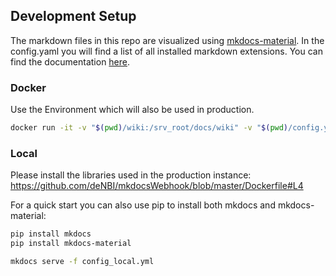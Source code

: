 ## Development Setup

The markdown files in this repo are visualized using [mkdocs-material](https://squidfunk.github.io/mkdocs-material/specimen/).
In the config.yaml you will find a list of all installed markdown extensions. You can find the documentation 
[here](https://squidfunk.github.io/mkdocs-material/extensions/admonition/).


### Docker

Use the Environment which will also be used in production.

~~~BASH
docker run -it -v "$(pwd)/wiki:/srv_root/docs/wiki" -v "$(pwd)/config.yml:/config.yml" -p "8000:8000"  --entrypoint="mkdocs" denbicloud/mkdocswebhook:2.3.2 serve -f /config.yml --dev-addr 0.0.0.0:8000
~~~


### Local

Please install the libraries used in the production instance:
https://github.com/deNBI/mkdocsWebhook/blob/master/Dockerfile#L4

For a quick start you can also use pip to install both mkdocs and mkdocs-material:

~~~BASH
pip install mkdocs
pip install mkdocs-material
~~~

~~~BASH
mkdocs serve -f config_local.yml
~~~
